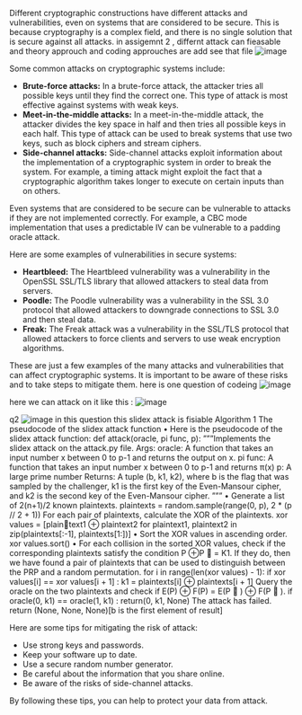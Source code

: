 Different cryptographic constructions have different attacks and vulnerabilities, even on systems that are considered to be secure. This is because cryptography is a complex field, and there is no single solution that is secure against all attacks.
in assigemnt 2 , differnt attack can fieasable  and theory approuch and coding approuches are add see that file 
![image](https://github.com/Vickey21299/crytography/assets/108173950/811f77a1-b238-464f-80fc-b84b58e0fddf)

Some common attacks on cryptographic systems include:

* **Brute-force attacks:** In a brute-force attack, the attacker tries all possible keys until they find the correct one. This type of attack is most effective against systems with weak keys.
* **Meet-in-the-middle attacks:** In a meet-in-the-middle attack, the attacker divides the key space in half and then tries all possible keys in each half. This type of attack can be used to break systems that use two keys, such as block ciphers and stream ciphers.
* **Side-channel attacks:** Side-channel attacks exploit information about the implementation of a cryptographic system in order to break the system. For example, a timing attack might exploit the fact that a cryptographic algorithm takes longer to execute on certain inputs than on others.

Even systems that are considered to be secure can be vulnerable to attacks if they are not implemented correctly. For example, a CBC mode implementation that uses a predictable IV can be vulnerable to a padding oracle attack.

Here are some examples of vulnerabilities in secure systems:

* **Heartbleed:** The Heartbleed vulnerability was a vulnerability in the OpenSSL SSL/TLS library that allowed attackers to steal data from servers.
* **Poodle:** The Poodle vulnerability was a vulnerability in the SSL 3.0 protocol that allowed attackers to downgrade connections to SSL 3.0 and then steal data.
* **Freak:** The Freak attack was a vulnerability in the SSL/TLS protocol that allowed attackers to force clients and servers to use weak encryption algorithms.

These are just a few examples of the many attacks and vulnerabilities that can affect cryptographic systems. It is important to be aware of these risks and to take steps to mitigate them.
here is one question of codeing 
![image](https://github.com/Vickey21299/crytography/assets/108173950/68dc6afa-f032-4bbe-a0e5-5b4a2d3a90e6)

here we can attack on it like this :
![image](https://github.com/Vickey21299/crytography/assets/108173950/4d2fd587-b232-4692-b29d-e5fcfb1ee729)

q2 ![image](https://github.com/Vickey21299/crytography/assets/108173950/2f6a99ca-8601-4d0a-a3f0-cf35070facdc)
in this question this slidex attack is fisiable 
Algorithm 1 The pseudocode of the slidex attack function
• Here is the pseudocode of the slidex attack function:
def attack(oracle, pi func, p):
”””Implements the slidex attack on the attack.py file.
Args:
oracle: A function that takes an input number x between 0 to p-1 and returns
the output on x.
pi func: A function that takes an input number x between 0 to p-1 and returns
π(x)
p: A large prime number
Returns: A tuple (b, k1, k2), where b is the flag that was sampled by the
challenger, k1 is the first key of the Even-Mansour cipher, and k2 is the second key
of the Even-Mansour cipher.
”””
• Generate a list of 2(n+1)/2 known plaintexts. plaintexts = random.sample(range(0,
p), 2 * (p // 2 + 1))
For each pair of plaintexts, calculate the XOR of the plaintexts. xor values = [plaintext1 ⊕ plaintext2 for plaintext1, plaintext2 in zip(plaintexts[:-1], plaintexts[1:])]
• Sort the XOR values in ascending order.
xor values.sort()
• For each collision in the sorted XOR values, check if the corresponding plaintexts
satisfy the condition P ⊕P
∗ = K1. If they do, then we have found a pair of plaintexts
that can be used to distinguish between the PRP and a random permutation.
for i in range(len(xor values) - 1):
if xor values[i] == xor values[i + 1] :
k1 = plaintexts[i] ⊕ plaintexts[i + 1]
Query the oracle on the two plaintexts and check if E(P) ⊕ F(P) = E(P
∗
) ⊕ F(P
∗
).
if oracle(0, k1) == oracle(1, k1) :
return(0, k1, None)
The attack has failed.
return (None, None, None)[b is the first element of result]



Here are some tips for mitigating the risk of attack:

* Use strong keys and passwords.
* Keep your software up to date.
* Use a secure random number generator.
* Be careful about the information that you share online.
* Be aware of the risks of side-channel attacks.

By following these tips, you can help to protect your data from attack.
